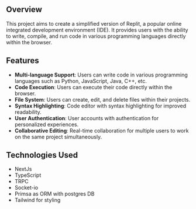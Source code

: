 ## Overview

This project aims to create a simplified version of Replit, a popular online integrated development environment (IDE). It provides users with the ability to write, compile, and run code in various programming languages directly within the browser.

## Features

- **Multi-language Support**: Users can write code in various programming languages such as Python, JavaScript, Java, C++, etc.
- **Code Execution**: Users can execute their code directly within the browser.
- **File System**: Users can create, edit, and delete files within their projects.
- **Syntax Highlighting**: Code editor with syntax highlighting for improved readability.
- **User Authentication**: User accounts with authentication for personalized experiences.
- **Collaborative Editing**: Real-time collaboration for multiple users to work on the same project simultaneously.

## Technologies Used

- NextJs
- TypeScript
- TRPC
- Socket-io
- Primsa as ORM with postgres DB
- Tailwind for styling